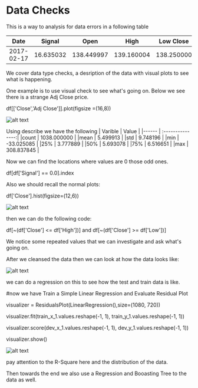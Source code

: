# Data Checks

This is a way to analysis for data errors in a following table

|Date	      | Signal	  | Open	      | High	      | Low	Close	  | Adj Close   | 
| --------- |:---------:|:---------:  |:---------:  |:---------:  |:---------:  |
|2017-02-17	| 16.635032	| 138.449997	| 139.160004	| 138.250000	| 139.110001	| 132.366592| 

We cover data type checks, a desription of the data with visual plots to see what is happening.

One example is to use visual check to see what's going on. Below we see there is a strange Adj Close price.

df[['Close','Adj Close']].plot(figsize =(16,8))

![alt text](https://github.com/ah0101/vigilant-octo-eureka1/blob/main/download%20(1).png "Close Vs Adj Close")

Using describe we have the following
| Varible | Value            |
|------   | :---------------:| 
|count    |    1038.000000   |
|mean     |    5.499913      |
|std      |     9.748196     |
|min      |   -33.025085     |
|25%      |     3.777889     |
|50%      |     5.693078     |
|75%      |     6.516651     |
|max      |   308.837845     |

Now we can find the locations where values are 0 those odd ones.

df[df['Signal'] == 0.0].index

Also we should recall the normal plots:

df['Close'].hist(figsize=(12,6))

![alt text](https://github.com/ah0101/vigilant-octo-eureka1/blob/main/close%20image.png "Close hist")

then we can do the following code:

df[~(df['Close'] <= df['High'])] and df[~(df['Close'] >= df['Low'])]

We notice some repeated values that we can investigate and ask what's going on.

After we cleansed the data then we can look at how the data looks like:

![alt text](https://github.com/ah0101/vigilant-octo-eureka1/blob/main/visual.png "visual")

we can do a regression on this to see how the test and train data is like.


#now we have Train a Simple Linear Regression and Evaluate Residual Plot

visualizer = ResidualsPlot(LinearRegression(),size=(1080, 720))

visualizer.fit(train_x_1.values.reshape(-1, 1), train_y_1.values.reshape(-1, 1))

visualizer.score(dev_x_1.values.reshape(-1, 1), dev_y_1.values.reshape(-1, 1))

visualizer.show()

![alt text](https://github.com/ah0101/vigilant-octo-eureka1/blob/main/test%20%26%20train.png "test&train")

pay attention to the R-Square here and the distribution of the data.

Then towards the end we also use a Regression and Booasting Tree to the data as well.
